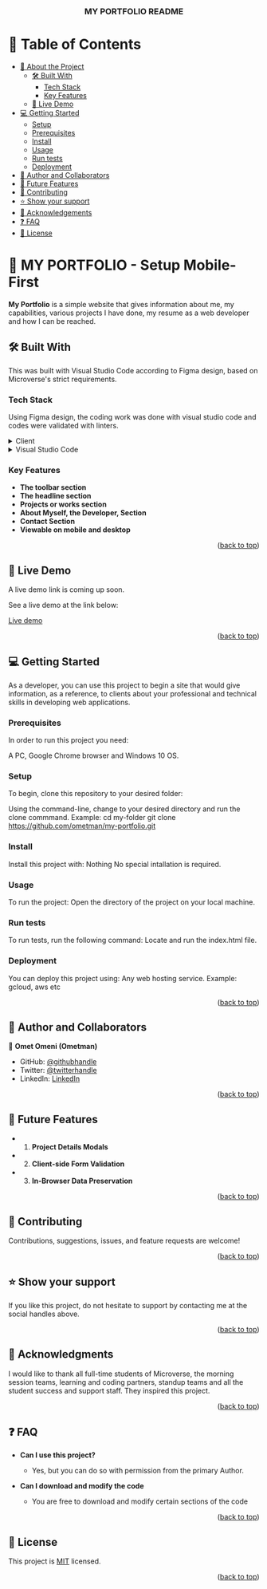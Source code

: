 

<a name="readme-top"></a>

<div align="center">

  <!--<img src="murple_logo.png" alt="logo" width="140"  height="auto" /> -->
  <br/>

  <h3><b> MY PORTFOLIO README </b></h3>

</div>

<!-- TABLE OF CONTENTS -->

# 📗 Table of Contents

- [📖 About the Project](#about-project)
  - [🛠 Built With](#built-with)
    - [Tech Stack](#tech-stack)
    - [Key Features](#key-features)
  - [🚀 Live Demo](#live-demo)
- [💻 Getting Started](#getting-started)
  - [Setup](#setup)
  - [Prerequisites](#prerequisites)
  - [Install](#install)
  - [Usage](#usage)
  - [Run tests](#run-tests)
  - [Deployment](#deployment)
- [👥 Author and Collaborators](#author-collaborators)
- [🔭 Future Features](#future-features)
- [🤝 Contributing](#contributing)
- [⭐️ Show your support](#support)
- [🙏 Acknowledgements](#acknowledgements)
- [❓ FAQ](#faq)
- [📝 License](#license)

<!-- PROJECT DESCRIPTION -->

# 📖 MY PORTFOLIO - Setup Mobile-First<a name="about-project"></a>

<!-- Project Description in 1 or 2 sentences -->

**My Portfolio** is a simple website that gives information about me, my capabilities, various projects I have done, my resume as a web developer and how I can be reached.

## 🛠 Built With <a name="built-with"></a>

This was built with Visual Studio Code according to Figma design, based on  Microverse's strict requirements.

### Tech Stack <a name="tech-stack"></a>

<!-- Tech stack and include only the relevant sections that apply to your project.-->
Using Figma design, the coding work was done with visual studio code and codes were validated with linters. 

<details>
  <summary>Client</summary>
  <ul>
    <li><a href="https://figman.com">Figma Designs</a></li>
  </ul>
</details>

<details>
  <summary>Visual Studio Code</summary>
  <ul>
    <li> HTML, CSS, and Javascript</li>
  </ul>
</details> 

<!--<details>
  <summary> Frameworks</summary>
  <ul>
    <li> Bootstrap, Fontawesome </li>
  </ul>
</details>-->

<!-- Features -->

### Key Features <a name="key-features"></a>

- **The toolbar section**
- **The headline section**
- **Projects or works section**
- **About Myself, the Developer, Section**
- **Contact Section**
- **Viewable on mobile and desktop**


<p align="right">(<a href="#readme-top">back to top</a>)</p>

<!-- LIVE DEMO -->

## 🚀 Live Demo <a name="live-demo"></a>

A live demo link is coming up soon.

See a live demo at the link below:

<a href="https://ometman.github.io/my-portfolio/">Live demo</a>


<p align="right">(<a href="#readme-top">back to top</a>)</p>

<!-- GETTING STARTED -->

## 💻 Getting Started <a name="getting-started"></a>

<!-- Describe how a new developer could make use of your project.-->
As a developer, you can use this project to begin a site that would give information, as a reference, to clients about your professional and technical skills in developing web applications.

### Prerequisites

In order to run this project you need:

A PC, Google Chrome browser and Windows 10 OS.

<!--
Example command:

```sh
 gem install rails
```
 -->

### Setup

To begin, clone this repository to your desired folder:

  Using the command-line, change to your desired directory and run the clone commmand.
  Example: 
  cd my-folder
  git clone https://github.com/ometman/my-portfolio.git

### Install

Install this project with:
Nothing
No special intallation is required.

### Usage

To run the project:
Open the directory of the project on your local machine.

### Run tests

To run tests, run the following command:
Locate and run the index.html file.

### Deployment

You can deploy this project using:
Any web hosting service. Example: gcloud, aws etc

<p align="right">(<a href="#readme-top">back to top</a>)</p>

<!-- AUTHORS -->

## 👥 Author and Collaborators <a name="author-collaborators"></a>

👤 **Omet Omeni (Ometman)**

- GitHub: [@githubhandle](https://github.com/ometman)
- Twitter: [@twitterhandle](https://twitter.com/ometman)
- LinkedIn: [LinkedIn](https://linkedin.com/in/ometman)

<!-- Mention all of the collaborators of this project.-->
<!--## 👥 Collaborators <a name="collaborators"></a>


👤 **Marcos Hernández**

- GitHub: [@githubhandle](https://github.com/marcoshdezcam)

👤 **Oussama Elabdioui**

- GitHub: [@githubhandle](https://github.com/codedit334)

👤 **Evangelos Fotiadis**

- GitHub: [@githubhandle](https://github.com/vangelif)

👤 **Stephen Katuli**

- GitHub: [@githubhandle](https://github.com/stephenkati) -->

<p align="right">(<a href="#readme-top">back to top</a>)</p>

<!-- FUTURE FEATURES -->

## 🔭 Future Features <a name="future-features"></a>

- 1. **Project Details Modals**
- 2. **Client-side Form Validation**
- 3. **In-Browser Data Preservation**

<p align="right">(<a href="#readme-top">back to top</a>)</p>

<!-- CONTRIBUTING -->

## 🤝 Contributing <a name="contributing"></a>

Contributions, suggestions, issues, and feature requests are welcome!

<!--Feel free to check the [issues page](../../issues/).-->

<p align="right">(<a href="#readme-top">back to top</a>)</p>

<!-- SUPPORT -->

## ⭐️ Show your support <a name="support"></a>

If you like this project, do not hesitate to support by contacting me at the social handles above.

<p align="right">(<a href="#readme-top">back to top</a>)</p>

<!-- ACKNOWLEDGEMENTS -->

## 🙏 Acknowledgments <a name="acknowledgements"></a>

I would like to thank all full-time students of Microverse, the morning session teams, learning and coding partners, standup teams and all the student success and support staff. They inspired this project.

<p align="right">(<a href="#readme-top">back to top</a>)</p>

<!-- FAQ (optional) -->

## ❓ FAQ <a name="faq"></a>

- **Can I use this project?**

  - Yes, but you can do so with permission from the primary Author.

- **Can I download and modify the code**

  - You are free to download and modify certain sections of the code

<p align="right">(<a href="#readme-top">back to top</a>)</p>

<!-- LICENSE This project is [MIT](./LICENSE) licensed.-->

## 📝 License <a name="license"></a>

This project is [MIT](./LICENSE) licensed.

<p align="right">(<a href="#readme-top">back to top</a>)</p>
